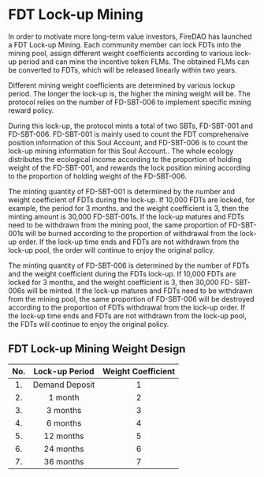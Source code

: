 # FDT Lock-up Mining

In order to motivate more long-term value investors, FireDAO has launched a FDT Lock-up Mining. Each community member can lock FDTs into the mining pool, assign different weight coefficients according to various lock-up period and can mine the incentive token FLMs. The obtained FLMs can be converted to FDTs, which will be released linearly within two years.

Different mining weight coefficients are determined by various lockup period. The longer the lock-up is, the higher the mining weight will be. The protocol relies on the number of  FD-SBT-006 to implement specific mining reward policy.

During this lock-up, the protocol mints a total of two SBTs, FD-SBT-001 and FD-SBT-006. FD-SBT-001 is mainly used to count the FDT comprehensive position information of this Soul Account, and FD-SBT-006 is to count the lock-up  mining information  for this Soul Account.. The whole ecology distributes the ecological income according to the proportion of holding weight of the FD-SBT-001, and rewards the lock position mining according to the proportion of holding weight of the FD-SBT-006.

The minting quantity of FD-SBT-001 is determined by the number and weight coefficient of FDTs during the lock-up. If 10,000 FDTs are locked, for example, the period for 3 months, and the weight coefficient is 3, then the minting amount is  30,000 FD-SBT-001s. If the lock-up matures and FDTs need to be withdrawn from the mining pool, the same proportion of FD-SBT-001s will be burned according to the proportion of withdrawal from the lock-up order. If the lock-up time ends and FDTs are not withdrawn from the lock-up pool, the order will continue to enjoy the original policy.

The minting quantity of FD-SBT-006 is determined by the number of FDTs and the weight coefficient during the FDTs lock-up. If 10,000 FDTs are locked for 3 months, and the weight coefficient is 3, then 30,000 FD- SBT-006s will be minted. If the lock-up matures and FDTs need to be withdrawn from the mining pool, the same proportion of FD-SBT-006 will be destroyed according to the proportion of FDTs withdrawal from the lock-up order. If the lock-up time ends and FDTs are not withdrawn from the lock-up pool, the FDTs will continue to enjoy the original policy.

## FDT Lock-up Mining Weight Design

|  No. | Lock-up Period |  Weight Coefficient  
| :--: |  :----------:  | :-------:
|  1.  | Demand Deposit |    1
|  2.  |    1 month     |    2
|  3.  |    3 months    |    3
|  4.  |    6 months    |    4
|  5.  |    12 months   |    5
|  6.  |    24 months   |    6
|  7.  |    36 months   |    7
